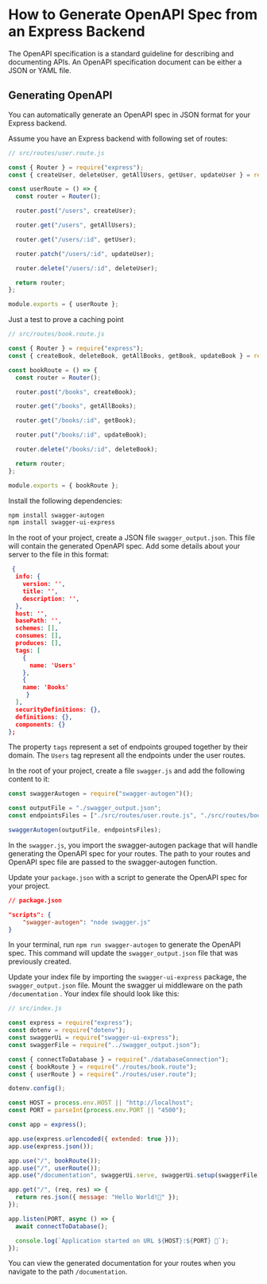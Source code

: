 # How to Generate OpenAPI Spec from an Express Backend

The OpenAPI specification is a standard guideline for describing and documenting APIs. An OpenAPI specification document can be either a JSON or YAML file.

## Generating OpenAPI

You can automatically generate an OpenAPI spec in JSON format for your Express backend.

Assume you have an Express backend with following set of routes:

```js
// src/routes/user.route.js

const { Router } = require("express");
const { createUser, deleteUser, getAllUsers, getUser, updateUser } = require("../controllers/user.controller");

const userRoute = () => {
  const router = Router();

  router.post("/users", createUser);

  router.get("/users", getAllUsers);

  router.get("/users/:id", getUser);

  router.patch("/users/:id", updateUser);

  router.delete("/users/:id", deleteUser);

  return router;
};

module.exports = { userRoute };
```

Just a test to prove a caching point

```js
// src/routes/book.route.js

const { Router } = require("express");
const { createBook, deleteBook, getAllBooks, getBook, updateBook } = require("../controllers/book.controller");

const bookRoute = () => {
  const router = Router();

  router.post("/books", createBook);

  router.get("/books", getAllBooks);

  router.get("/books/:id", getBook);

  router.put("/books/:id", updateBook);

  router.delete("/books/:id", deleteBook);

  return router;
};

module.exports = { bookRoute };
```

Install the following dependencies:

```bash
npm install swagger-autogen
npm install swagger-ui-express
```

In the root of your project, create a JSON file `swagger_output.json`. This file will contain the generated OpenAPI spec. Add some details about your server to the file in this format:

```json
 {
  info: {
    version: '',
    title: '',
    description: '',
  },
  host: '',
  basePath: '',
  schemes: [],
  consumes: [],
  produces: [],
  tags: [
    {
      name: 'Users'
    },
    {
    name: 'Books'
     }
  ],
  securityDefinitions: {},
  definitions: {},
  components: {}
};
```

The property `tags` represent a set of endpoints grouped together by their domain. The `Users` tag represent all the endpoints under the user routes.

In the root of your project, create a file `swagger.js` and add the following content to it:

```js
const swaggerAutogen = require("swagger-autogen")();

const outputFile = "./swagger_output.json";
const endpointsFiles = ["./src/routes/user.route.js", "./src/routes/book.route.js"];

swaggerAutogen(outputFile, endpointsFiles);
```

In the `swagger.js`, you import the swagger-autogen package that will handle generating the OpenAPI spec for your routes. The path to your routes and OpenAPI spec file are passed to the swagger-autogen function.

Update your `package.json` with a script to generate the OpenAPI spec for your project.

```json
// package.json

"scripts": {
    "swagger-autogen": "node swagger.js"
}
```

In your terminal, run `npm run swagger-autogen` to generate the OpenAPI spec. This command will update the `swagger_output.json` file that was previously created.

Update your index file by importing the `swagger-ui-express` package, the `swagger_output.json` file. Mount the swagger ui middleware on the path `/documentation`
. Your index file should look like this:

```js
// src/index.js

const express = require("express");
const dotenv = require("dotenv");
const swaggerUi = require("swagger-ui-express");
const swaggerFile = require("../swagger_output.json");

const { connectToDatabase } = require("./databaseConnection");
const { bookRoute } = require("./routes/book.route");
const { userRoute } = require("./routes/user.route");

dotenv.config();

const HOST = process.env.HOST || "http://localhost";
const PORT = parseInt(process.env.PORT || "4500");

const app = express();

app.use(express.urlencoded({ extended: true }));
app.use(express.json());

app.use("/", bookRoute());
app.use("/", userRoute());
app.use("/documentation", swaggerUi.serve, swaggerUi.setup(swaggerFile));

app.get("/", (req, res) => {
  return res.json({ message: "Hello World!🎉" });
});

app.listen(PORT, async () => {
  await connectToDatabase();

  console.log(`Application started on URL ${HOST}:${PORT} 🎉`);
});
```

You can view the generated documentation for your routes when you navigate to the path `/documentation`.
